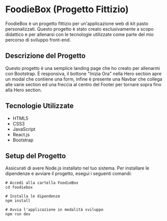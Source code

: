 # FoodieBox (Progetto Fittizio)

FoodieBox è un progetto fittizio per un'applicazione web di kit pasto personalizzati. Questo progetto è stato creato esclusivamente a scopo didattico e per allenarsi con le tecnologie utilizzate come parte del mio percorso di sviluppo front-end.

## Descrizione del Progetto

Questo progetto è una semplice landing page che ho creato per allenarmi con Bootstrap. È responsiva, il bottone "Inizia Ora" nella Hero section apre un modal che contiene una form, infine è presente una Navbar che collega alle varie section ed una freccia al centro del Footer per tornare sopra fino alla Hero section.

## Tecnologie Utilizzate

- HTML5
- CSS3
- JavaScript
- React.js
- Bootstrap

## Setup del Progetto

Assicurati di avere Node.js installato nel tuo sistema. Per installare le dipendenze e avviare il progetto, esegui i seguenti comandi:

```shell
# Accedi alla cartella FoodieBox
cd foodiebox

# Installa le dipendenze
npm install

# Avvia l'applicazione in modalità sviluppo
npm run dev
